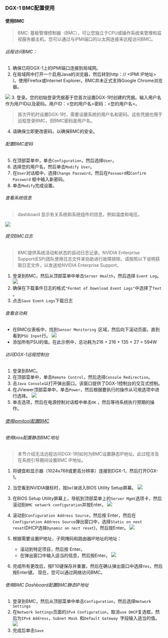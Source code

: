 ### DGX-1 BMC配置使用

#### 使用BMC

> BMC: 基板管理控制器（BMC），可让您独立于CPU或操作系统来管理和监视服务器主机。您可以通过与IPMI端口的以太网连接来远程访问BMC。

###### 远程访问BMC：
1. 确保已将DGX-1上的IPMI端口连接到局域网。
2. 在局域网中打开一个启用Java的浏览器，然后转到http：// <IPMI IP地址> /。使用Firefox或Internet Explorer。BMC并未正式支持Google Chrome浏览器。

![](img/bmc-login.jpg)
3. 登录。您的初始登录凭据基于您首次设置DGX-1时创建的凭据。输入用户名作为用户ID以及密码。用户ID：<您的用户名>密码：<您的用户名>。
   
> 首次开机时设置DGX-1时，需要设置系统的用户名和密码。这些凭据也用于远程登录BMC，但BMC密码是用户名。

4. 请确保立即更改密码，以确保BMC的安全。

###### 配置BMC密码

5. 在顶部菜单中，单击`Configuration`，然后选择`User`。
6. 选择您的用户名，然后单击`Modify User`。
7. 在`User`对话框中，选择`Change Password`，然后在`Password`和`Confirm Password` 框中输入新密码。
8. 单击`Modify`完成设置。

###### 查看系统信息

> dashboard  显示有关系统和系统组件的信息，例如温度和电压。

![](img/BMC-dashboard.jpg)

###### 提交BMC日志
> BMC提供系统活动和状态的自动日志记录。NVIDIA Enterprise Support(ESP)团队使用日志文件来协助进行故障排除。请按照以下说明获取日志文件，以发送给NVIDIA Enterprise Support。

1. 登录到BMC，然后从顶部菜单中单击`Server Health`，然后选择 `Event Log`。
![](img/bmc-save-event-logs.jpg)
2. 确保在下载事件日志的格式`"Format of Download Event Logs"`中选择了`Text` 。
3. 点击`Save Event Logs`下载日志

###### 查看总功耗

- 在BMC仪表板中，找到`Sensor Monitoring `区域，然后向下滚动页面，直到看到`PSU Input`行。
![](img/BMC-psu.jpg)
- 添加所有PSU的值。在此示例中，总功耗为216 + 216 + 135 + 27 = 594W

###### 访问DGX-1远程控制台
1. 登录到BMC。
2. 在顶部菜单中，单击`Remote Control`，然后选择`Console Redirection`。
3. 击`Java Console`以打开弹出窗口。该窗口提供了DGX-1控制台的交互式控制。
4. 在JViewer顶部菜单中，单击`Power`，然后根据要执行的操作从可用选项中进行选择。
![](img/bmc-jviewer-reset-server.jpg)
5. 单击选项，然后在电源控制对话框中单击`OK` ，然后等待系统执行预期的操作。

###### [使用ipmitool配置BMC](ipmitool.md)

###### 使用bios配置静态BMC地址
> 本节介绍无法远程访问DGX-1时如何为BMC设置静态IP地址。此过程涉及在系统引导期间设置BMC IP地址。

1. 将键盘和显示器（1024x768或更高分辨率）连接到DGX-1，然后打开DGX-1。
2. 当您看到NVIDIA徽标时，按`Del键`进入BIOS Utility Setup屏幕。
![](img/nv-splash-screen.jpg)

3. 在BIOS Setup Utility屏幕上，导航到顶部菜单上的`Server Mgmt`选项卡，然后滚动到`BMC network configuration`并按Enter。
![](img/bios-bmc-network-config.jpg)
4. 滚动到`Configuration Address Source`，然后按 Enter，然后在`Configuration Address Source`弹出窗口中，选择`Static on next reset`(DHCP选择`Dynamic on nect reset`)，然后按Enter。
![](img/bios-bmc-config-address-source.jpg)
5. 根据需要设置IP地址，子网掩码和路由器IP地址的地址：
   - 滚动到特定项目，然后按 Enter。
   - 在弹出窗口中输入适当的信息，然后按Enter。
![](img/bios-bmc-static-ip-address.jpg)
6. 完成所有更改后，按F10键保存并重置，然后在确认弹出窗口中选择`Yes`，然后按Enter键。
现在，您可以通过网络访问BMC。

###### 使用BMC Dashboard配置BMC静态IP地址

1. 登录到BMC，然后从顶部菜单中单击`Configuration`，然后选择`Network Settings`
2. 在`Network Settings`页面的`IPv4 Configuration`，取消`use DHCP`复选框，然后为`IPv4 Address`，`Subnet Mask `和`Default Gateway `字段输入适当的值。
![](img/bmc-network-settings.png)
3. 完成后单击`Save`